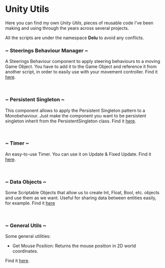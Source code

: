 # Unity Utils

Here you can find my own *Unity Utils*, pieces of reusable code I've been making and using through the years across several projects. 

All the scripts are under the namespace **Delu** to avoid any conflicts.

### ~ Steerings Behaviour Manager ~

A Steerings Behaviour component to apply steering behaviours to a moving Game Object. You have to add it to the Game Object and reference it from another script, in order to easily use with your movement controller. Find it [here](https://github.com/Delunado/Unity-Utils/blob/main/SteeringBehaviourManager.cs).

<br>

### ~ Persistent Singleton ~

This component allows to apply the Persistent Singleton pattern to a Monobehaviour. Just make the component you want to be persistent singleton inherit from the PersistentSingleton class. Find it [here](https://github.com/Delunado/Unity-Utils/blob/main/PersistentSingleton.cs).

<br>

### ~ Timer ~

An easy-to-use Timer. You can use it on Update & Fixed Update. Find it [here](https://github.com/Delunado/Unity-Utils/blob/main/Timer.cs).

<br>

### ~ Data Objects ~
Some Scriptable Objects that allow us to create Int, Float, Bool, etc. objects and use them as we want. Useful for sharing data between entities easily, for example. Find it [here](https://github.com/Delunado/Unity-Utils/tree/main/DataObjects)

<br>

### ~ General Utils ~

Some general utilities:

-  Get Mouse Position: Returns the mouse position in 2D world coordinates.



Find it [here](https://github.com/Delunado/Unity-Utils/blob/main/Utils.cs).
